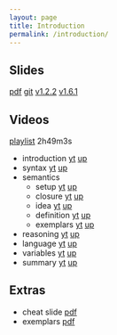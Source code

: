 ```yaml
---
layout: page
title: Introduction
permalink: /introduction/
---
```

## Slides

  [pdf](https://github.com/potassco-asp-course/course/releases/download/v1.6.1/introduction.pdf)
  [git](https://github.com/potassco-asp-course/introduction)
  [v1.2.2](https://github.com/potassco-asp-course/course/releases/tag/v1.2.2)
  [v1.6.1](https://github.com/potassco-asp-course/course/releases/tag/v1.6.1)

## Videos

  [playlist](https://www.youtube.com/playlist?list=PL7DBaibuDD9NWhREiceTokOiY-S3nertB) 2h49m3s

  * introduction
	[yt](https://youtu.be/_9dlDE1OsQA)
	[up](https://mediaup.uni-potsdam.de/Play/23477)
  * syntax
	[yt](https://youtu.be/FKpmMIgsQhM)
	[up](https://mediaup.uni-potsdam.de/Play/23491)
  * semantics
	* setup
	  [yt](https://youtu.be/Fmj0KJL_i04)
	  [up](https://mediaup.uni-potsdam.de/Play/23594)
	* closure
	  [yt](https://youtu.be/gN6WHEweXOg)
	  [up](https://mediaup.uni-potsdam.de/Play/23600)
	* idea
	  [yt](https://youtu.be/5_TyvPf8G7Q)
	  [up](https://mediaup.uni-potsdam.de/Play/23657)
    * definition
	  [yt](https://youtu.be/T_AqkLQHxhw)
	  [up](https://mediaup.uni-potsdam.de/Play/23659)
    * exemplars
	  [yt](https://youtu.be/CWDA5QqEpf4)
	  [up](https://mediaup.uni-potsdam.de/Play/23672)
  * reasoning
	[yt](https://youtu.be/h3Ghk89pl1o)
	[up](https://mediaup.uni-potsdam.de/Play/24025)
  * language
    [yt](https://youtu.be/p9oiyabH6yo)
	[up](https://mediaup.uni-potsdam.de/Play/25748)
  * variables
	[yt](https://youtu.be/URcN0EEZoN4)
	[up](https://mediaup.uni-potsdam.de/Play/24046)
  * summary
	[yt](https://youtu.be/txlXNHs1rPo)
	[up](https://mediaup.uni-potsdam.de/Play/24045)

## Extras

  * cheat slide [pdf](https://github.com/potassco-asp-course/course/releases/download/v1.2.2/asp-in-one.pdf)
  * exemplars   [pdf](https://github.com/potassco-asp-course/course/releases/download/v1.2.2/asp-exemplars.pdf)

